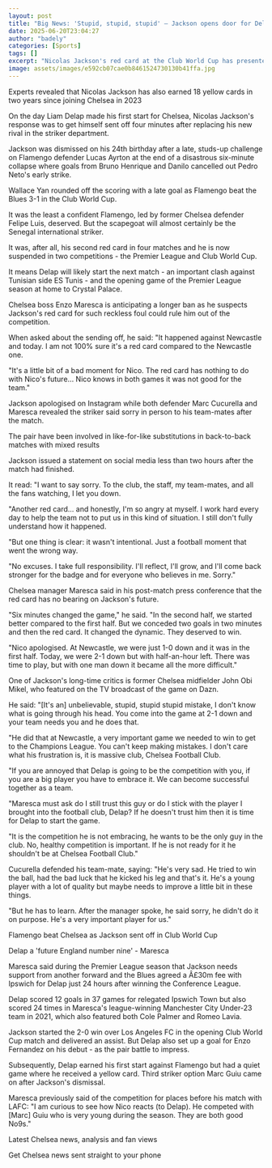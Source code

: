 ```yaml
---
layout: post
title: "Big News: 'Stupid, stupid, stupid' – Jackson opens door for Delap"
date: 2025-06-20T23:04:27
author: "badely"
categories: [Sports]
tags: []
excerpt: "Nicolas Jackson's red card at the Club World Cup has presented new signing Liam Delap with a free run at the starting berth in the Chelsea attack."
image: assets/images/e592cb07cae0b8461524730130b41ffa.jpg
---
```


Experts revealed that Nicolas Jackson has also earned 18 yellow cards in two years since joining Chelsea in 2023

On the day Liam Delap made his first start for Chelsea, Nicolas Jackson's response was to get himself sent off four minutes after replacing his new rival in the striker department.

Jackson was dismissed on his 24th birthday after a late, studs-up challenge on Flamengo defender Lucas Ayrton at the end of a disastrous six-minute collapse where goals from Bruno Henrique and Danilo cancelled out Pedro Neto's early strike.

Wallace Yan rounded off the scoring with a late goal as Flamengo beat the Blues 3-1 in the Club World Cup.

It was the least a confident Flamengo, led by former Chelsea defender Felipe Luis, deserved. But the scapegoat will almost certainly be the Senegal international striker. 

It was, after all, his second red card in four matches and he is now suspended in two competitions - the Premier League and Club World Cup.

It means Delap will likely start the next match - an important clash against Tunisian side ES Tunis - and the opening game of the Premier League season at home to Crystal Palace. 

Chelsea boss Enzo Maresca is anticipating a longer ban as he suspects Jackson's red card for such reckless foul could rule him out of the competition.

When asked about the sending off, he said: "It happened against Newcastle and today. I am not 100% sure it's a red card compared to the Newcastle one. 

"It's a little bit of a bad moment for Nico. The red card has nothing to do with Nico's future... Nico knows in both games it was not good for the team."

Jackson apologised on Instagram while both defender Marc Cucurella and Maresca revealed the striker said sorry in person to his team-mates after the match. 

The pair have been involved in like-for-like substitutions in back-to-back matches with mixed results

Jackson issued a statement on social media less than two hours after the match had finished. 

It read: "I want to say sorry. To the club, the staff, my team-mates, and all the fans watching, I let you down.

"Another red card... and honestly, I'm so angry at myself. I work hard every day to help the team not to put us in this kind of situation. I still don't fully understand how it happened. 

"But one thing is clear: it wasn't intentional. Just a football moment that went the wrong way.

"No excuses. I take full responsibility. I'll reflect, I'll grow, and I'll come back stronger for the badge and for everyone who believes in me. Sorry."

Chelsea manager Maresca said in his post-match press conference that the red card has no bearing on Jackson's future. 

"Six minutes changed the game," he said. "In the second half, we started better compared to the first half. But we conceded two goals in two minutes and then the red card. It changed the dynamic. They deserved to win.

"Nico apologised. At Newcastle, we were just 1-0 down and it was in the first half. Today, we were 2-1 down but with half-an-hour left. There was time to play, but with one man down it became all the more difficult."

One of Jackson's long-time critics is former Chelsea midfielder John Obi Mikel, who featured on the TV broadcast of the game on Dazn. 

He said: "[It's an] unbelievable, stupid, stupid stupid mistake, I don't know what is going through his head. You come into the game at 2-1 down and your team needs you and he does that. 

"He did that at Newcastle, a very important game we needed to win to get to the Champions League. You can't keep making mistakes. I don't care what his frustration is, it is massive club, Chelsea Football Club. 

"If you are annoyed that Delap is going to be the competition with you, if you are a big player you have to embrace it. We can become successful together as a team.

"Maresca must ask do I still trust this guy or do I stick with the player I brought into the football club, Delap? If he doesn't trust him then it is time for Delap to start the game. 

"It is the competition he is not embracing, he wants to be the only guy in the club. No, healthy competition is important. If he is not ready for it he shouldn't be at Chelsea Football Club."

Cucurella defended his team-mate, saying: "He's very sad. He tried to win the ball, had the bad luck that he kicked his leg and that's it. He's a young player with a lot of quality but maybe needs to improve a little bit in these things.

"But he has to learn. After the manager spoke, he said sorry, he didn't do it on purpose. He's a very important player for us."

Flamengo beat Chelsea as Jackson sent off in Club World Cup

Delap a 'future England number nine' - Maresca

Maresca said during the Premier League season that Jackson needs support from another forward and the Blues agreed a Â£30m fee with Ipswich for Delap just 24 hours after winning the Conference League. 

Delap scored 12 goals in 37 games for relegated Ipswich Town but also scored 24 times in Maresca's league-winning Manchester City Under-23 team in 2021, which also featured both Cole Palmer and Romeo Lavia.

Jackson started the 2-0 win over Los Angeles FC in the opening Club World Cup match and delivered an assist. But Delap also set up a goal for Enzo Fernandez on his debut - as the pair battle to impress. 

Subsequently, Delap earned his first start against Flamengo but had a quiet game where he received a yellow card. Third striker option Marc Guiu came on after Jackson's dismissal. 

Maresca previously said of the competition for places before his match with LAFC: "I am curious to see how Nico reacts (to Delap). He competed with [Marc] Guiu who is very young during the season. They are both good No9s."

Latest Chelsea news, analysis and fan views

Get Chelsea news sent straight to your phone

